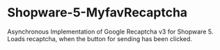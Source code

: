 # Shopware-5-MyfavRecaptcha
Asynchronous Implementation of Google Recaptcha v3 for Shopware 5. Loads recaptcha, when the button for sending has been clicked.

